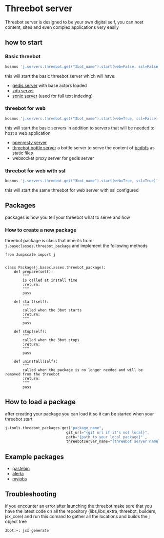 # Threebot server 
Threebot server is designed to be your own digital self, you can host content, sites and even complex applications very easily

## how to start 
### Basic threebot
```bash
kosmos 'j.servers.threebot.get("3bot_name").start(web=False, ssl=False)'
```
this will start the basic threebot server which will have:
- [gedis server](https://github.com/threefoldtech/jumpscaleX_core/blob/development/docs/Gedis/README.md) with base actors loaded
- [zdb server](https://github.com/threefoldtech/0-db/blob/development/README.md)
- [sonic server](https://github.com/valeriansaliou/sonic/blob/master/README.md) (used for full text indexing)

### threebot for web
```bash
kosmos 'j.servers.threebot.get("3bot_name").start(web=True, ssl=False)'
```
this will start the basic servers in addition to servers that will be needed to host a web application
- [openresty server](https://github.com/threefoldtech/jumpscaleX_core/blob/development/JumpscaleCore/servers/openresty/README.md) 
- [threebot bottle server]() a bottle server to serve the content of [bcdbfs](https://github.com/threefoldtech/jumpscaleX_core/blob/development/JumpscaleCore/sal/bcdbfs/README.md) as static files 
- websocket proxy server for gedis server

### threebot for web with ssl
```bash
kosmos 'j.servers.threebot.get("3bot_name").start(web=True, ssl=True)'
```
this will start the same threebot for web server with ssl configured


## Packages
packages is how you tell your threebot what to serve and how

### How to create a new package
threebot package is class that inherits from `j.baseclasses.threebot_package` and implement the following methods
```
from Jumpscale import j


class Package(j.baseclasses.threebot_package):
    def prepare(self):
        """
        is called at install time
        :return:
        """
        pass

    def start(self):
        """
        called when the 3bot starts
        :return:
        """
        pass
        
    def stop(self):
        """
        called when the 3bot stops
        :return:
        """
        pass

    def uninstall(self):
        """
        called when the package is no longer needed and will be removed from the threebot
        :return:
        """
        pass

```

## How to load a package
after creating your package you can load it so it can be started when your threebot start
```python
j.tools.threebot_packages.get("package_name", 
                            git_url="{git url if it's not local}", 
                            path="{path to your local package}" ,
                            threebotserver_name="{threebot server name}")
```

## Example packages
- [pastebin](https://github.com/threefoldtech/jumpscaleX_threebot/blob/development_web_examples/ThreeBotPackages/pastebin/README.md
)
- [alerta](https://github.com/threefoldtech/jumpscaleX_threebot/blob/development_web_examples/ThreeBotPackages/alerta/README.md)
- [myjobs](https://github.com/threefoldtech/jumpscaleX_threebot/blob/development_web_examples/ThreeBotPackages/myjobs/README.md)

## Troubleshooting

if you encounter an error after launching the threebot make sure that you have the latest code on all the repository (libs,libs_extra, threebot, builders, jsx_core)
and run this comand to gather all the locations and builds the j object tree
```shell
3bot:~: jsx generate
```